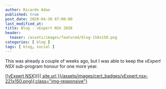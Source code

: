 ```yaml
---
author: Ricardo Adao
published: true
post_date: 2020-04-30 07:00:00
last_modified_at:
title: Blog - vExpert NSX 2020
header:
  teaser: /assets/images/featured/blog-150x150.png
categories: [ blog ]
tags: [ blog, social ]
---
```

This was already a couple of weeks ago, but I was able to keep the _vExpert NSX_ sub-program honour for one more year.

[![vExpert NSX]({{ site.url }}/assets/images/cert_badges/vExpert.nsx-221x150.png){:class="img-responsive"}](https://vexpert.vmware.com/directory/2766)
